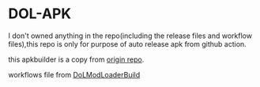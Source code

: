 # DOL-APK

I don't owned anything in the repo(including the release files and workflow files),this repo is only for purpose of auto release apk from github action.  
  
this apkbuilder is a copy from [origin repo](https://gitgud.io/Vrelnir/degrees-of-lewdity/-/tree/master).  

workflows file from [DoLModLoaderBuild](https://github.com/Lyoko-Jeremie/DoLModLoaderBuild)
